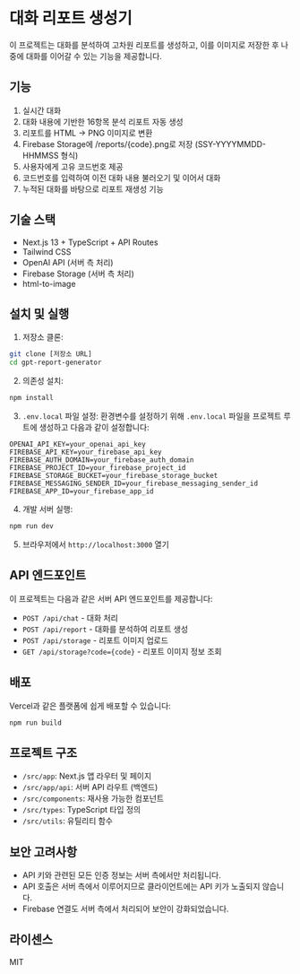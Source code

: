 # 대화 리포트 생성기

이 프로젝트는 대화를 분석하여 고차원 리포트를 생성하고, 이를 이미지로 저장한 후 나중에 대화를 이어갈 수 있는 기능을 제공합니다.

## 기능

1. 실시간 대화
2. 대화 내용에 기반한 16항목 분석 리포트 자동 생성
3. 리포트를 HTML → PNG 이미지로 변환
4. Firebase Storage에 /reports/{code}.png로 저장 (SSY-YYYYMMDD-HHMMSS 형식)
5. 사용자에게 고유 코드번호 제공
6. 코드번호를 입력하여 이전 대화 내용 불러오기 및 이어서 대화
7. 누적된 대화를 바탕으로 리포트 재생성 기능

## 기술 스택

- Next.js 13 + TypeScript + API Routes
- Tailwind CSS
- OpenAI API (서버 측 처리)
- Firebase Storage (서버 측 처리)
- html-to-image

## 설치 및 실행

1. 저장소 클론:
```bash
git clone [저장소 URL]
cd gpt-report-generator
```

2. 의존성 설치:
```bash
npm install
```

3. `.env.local` 파일 설정:
환경변수를 설정하기 위해 `.env.local` 파일을 프로젝트 루트에 생성하고 다음과 같이 설정합니다:

```
OPENAI_API_KEY=your_openai_api_key
FIREBASE_API_KEY=your_firebase_api_key
FIREBASE_AUTH_DOMAIN=your_firebase_auth_domain
FIREBASE_PROJECT_ID=your_firebase_project_id
FIREBASE_STORAGE_BUCKET=your_firebase_storage_bucket
FIREBASE_MESSAGING_SENDER_ID=your_firebase_messaging_sender_id
FIREBASE_APP_ID=your_firebase_app_id
```

4. 개발 서버 실행:
```bash
npm run dev
```

5. 브라우저에서 `http://localhost:3000` 열기

## API 엔드포인트

이 프로젝트는 다음과 같은 서버 API 엔드포인트를 제공합니다:

- `POST /api/chat` - 대화 처리
- `POST /api/report` - 대화를 분석하여 리포트 생성
- `POST /api/storage` - 리포트 이미지 업로드
- `GET /api/storage?code={code}` - 리포트 이미지 정보 조회

## 배포

Vercel과 같은 플랫폼에 쉽게 배포할 수 있습니다:

```bash
npm run build
```

## 프로젝트 구조

- `/src/app`: Next.js 앱 라우터 및 페이지
- `/src/app/api`: 서버 API 라우트 (백엔드)
- `/src/components`: 재사용 가능한 컴포넌트
- `/src/types`: TypeScript 타입 정의
- `/src/utils`: 유틸리티 함수

## 보안 고려사항

- API 키와 관련된 모든 인증 정보는 서버 측에서만 처리됩니다.
- API 호출은 서버 측에서 이루어지므로 클라이언트에는 API 키가 노출되지 않습니다.
- Firebase 연결도 서버 측에서 처리되어 보안이 강화되었습니다.

## 라이센스

MIT 